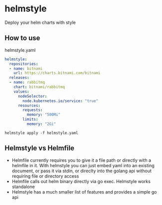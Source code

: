 # helmstyle
Deploy your helm charts with style


## How to use

helmstyle.yaml
```yaml
helmstyle:
  repositories:
  - name: bitnami
    url: https://charts.bitnami.com/bitnami
  releases:
  - name: rabbitmq
    chart: bitnami/rabbitmq
    values:
      nodeSelector:
        node.kubernetes.io/service: "true"
      resources:
        requests:
          memory: "500Mi"
        limits:
          memory: "2Gi"
```

`helmstyle apply -f helmstyle.yaml`


## Helmstyle vs Helmfile
* Helmfile currently requires you to give it a file path or directly with a helmfile in it.  With helmstyle you can just embed yaml into an existing document, or pass it via stdin, or direclty into the golang api without requiring file or directory access
* Helmfile calls out helm binary directly via go exec.  Helmstyle works standalone
* Helmstyle has a much smaller list of features and provides a simple go api




